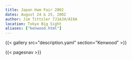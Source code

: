 ```yaml
---
title: Japan Ham Fair 2002
dates: August 24 & 25, 2002
author: Jim Tittsler 7J1AJH/AI8A
location: Tokyo Big Sight
aliases: ["kenwood.html"]
---
```


{{< gallery src="description.yaml" section="Kenwood" >}}

{{< pagesnav >}}
